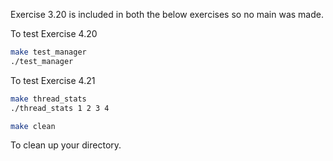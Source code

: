 Exercise 3.20 is included in both the below exercises so no main was made.

To test Exercise 4.20
```bash
make test_manager
./test_manager
```

To test Exercise 4.21
```bash
make thread_stats
./thread_stats 1 2 3 4
```

```bash
make clean
```
To clean up your directory.
